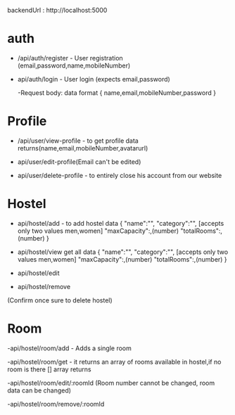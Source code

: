 
backendUrl : http://localhost:5000

# auth
 - /api/auth/register - User registration
    (email,password,name,mobileNumber)

 - api/auth/login - User login (expects email,password)

    -Request body:
    data format
    {
        name,email,mobileNumber,password
    }

# Profile

 - /api/user/view-profile - to get profile data
 returns(name,email,mobileNumber,avatarurl)

 - api/user/edit-profile(Email can't be edited)

 - api/user/delete-profile - to entirely close his account from our website

# Hostel

- api/hostel/add - to add hostel data
{
    "name":"",
    "category":"", [accepts only two values men,women]
    "maxCapacity":,(number)
    "totalRooms":,(number)
}

- api/hostel/view
get all data 
{
    "name":"",
    "category":"", [accepts only two values men,women]
    "maxCapacity":,(number)
    "totalRooms":,(number)
}

- api/hostel/edit

- api/hostel/remove

(Confirm once sure to delete hostel)

# Room

-api/hostel/room/add    - Adds a single room

-api/hostel/room/get    - it returns an array of rooms available in hostel,if no room is there [] array returns

-api/hostel/room/edit/:roomId       (Room number cannot be changed, room data can be changed)

-api/hostel/room/remove/:roomId